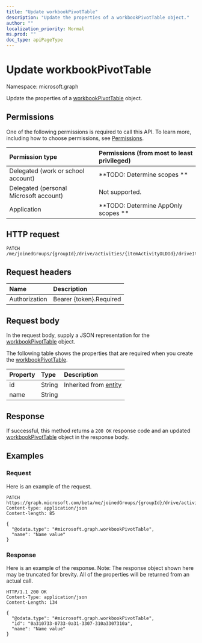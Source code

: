 ```yaml
---
title: "Update workbookPivotTable"
description: "Update the properties of a workbookPivotTable object."
author: ""
localization_priority: Normal
ms.prod: ""
doc_type: apiPageType
---
```


# Update workbookPivotTable

Namespace: microsoft.graph

Update the properties of a [workbookPivotTable](../resources/workbookpivottable.md) object.

## Permissions
One of the following permissions is required to call this API. To learn more, including how to choose permissions, see [Permissions](/concepts/permissions-reference.md).

|Permission type|Permissions (from most to least privileged)|
|:---|:---|
|Delegated (work or school account)|**TODO: Determine scopes **|
|Delegated (personal Microsoft account)|Not supported.|
|Application|**TODO: Determine AppOnly scopes **|

## HTTP request
<!-- {
  "blockType": "ignored"
}
-->
``` http
PATCH /me/joinedGroups/{groupId}/drive/activities/{itemActivityOLDId}/driveItem/workbook/names/{workbookNamedItemId}/worksheet/pivotTables/{workbookPivotTableId}
```

## Request headers
|Name|Description|
|:---|:---|
|Authorization|Bearer {token}.Required|

## Request body
In the request body, supply a JSON representation for the [workbookPivotTable](../resources/workbookpivottable.md) object.

The following table shows the properties that are required when you create the [workbookPivotTable](../resources/workbookpivottable.md).

|Property|Type|Description|
|:---|:---|:---|
|id|String| Inherited from [entity](../resources/entity.md)|
|name|String||



## Response
If successful, this method returns a `200 OK` response code and an updated [workbookPivotTable](../resources/workbookpivottable.md) object in the response body.

## Examples

### Request
Here is an example of the request.
<!-- {
  "blockType": "request",
  "name": "update_workbookpivottable"
}
-->
``` http
PATCH https://graph.microsoft.com/beta/me/joinedGroups/{groupId}/drive/activities/{itemActivityOLDId}/driveItem/workbook/names/{workbookNamedItemId}/worksheet/pivotTables/{workbookPivotTableId}
Content-type: application/json
Content-length: 85

{
  "@odata.type": "#microsoft.graph.workbookPivotTable",
  "name": "Name value"
}
```

### Response
Here is an example of the response. Note: The response object shown here may be truncated for brevity. All of the properties will be returned from an actual call.
<!-- {
  "blockType": "response",
  "truncated": true
}
-->
``` http
HTTP/1.1 200 OK
Content-Type: application/json
Content-Length: 134

{
  "@odata.type": "#microsoft.graph.workbookPivotTable",
  "id": "0a310733-0733-0a31-3307-310a3307310a",
  "name": "Name value"
}
```

